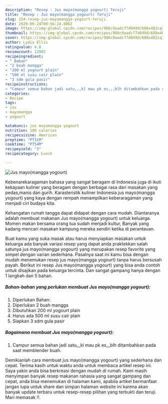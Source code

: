 ```yaml
---
description: "Resep : Jus mayo(mangga yogourt) Teruji"
title: "Resep : Jus mayo(mangga yogourt) Teruji"
slug: 154-resep-jus-mayomangga-yogourt-teruji
date: 2020-09-24T00:56:24.086Z
image: https://img-global.cpcdn.com/recipes/986c9aadc77d049d/680x482cq70/jus-mayomangga-yogourt-foto-resep-utama.jpg
thumbnail: https://img-global.cpcdn.com/recipes/986c9aadc77d049d/680x482cq70/jus-mayomangga-yogourt-foto-resep-utama.jpg
cover: https://img-global.cpcdn.com/recipes/986c9aadc77d049d/680x482cq70/jus-mayomangga-yogourt-foto-resep-utama.jpg
author: Lydia Ellis
ratingvalue: 4.8
reviewcount: 12982
recipeingredient:
- " Bahan"
- "2 buah mangga"
- "200 ml yogourt plain"
- "500 ml susu cair plain"
- "3 sdm gula pasir"
recipeinstructions:
- "Campur semua bahan jadi satu,,,kl mau pk es,,,blh ditambahkan pada saat memblender buah."
categories:
- Recipe
tags:
- jus
- mayomangga
- yogourt

katakunci: jus mayomangga yogourt 
nutrition: 180 calories
recipecuisine: American
preptime: "PT31M"
cooktime: "PT54M"
recipeyield: "3"
recipecategory: Lunch

---
```



![Jus mayo(mangga yogourt)](https://img-global.cpcdn.com/recipes/986c9aadc77d049d/680x482cq70/jus-mayomangga-yogourt-foto-resep-utama.jpg)

Kebenarekaragaman bahasa yang sangat beragam di Indonesia juga di ikuti kekayaan kuliner yang beragam dengan berbagai rasa dari masakan yang pedas,manis dan gurih. Karasteristik kuliner Indonesia jus mayo(mangga yogourt) yang kaya dengan rempah menampilkan keberaragaman yang menjadi ciri budaya kita.




Kehangatan rumah tangga dapat didapat dengan cara mudah. Diantaranya adalah membuat makanan Jus mayo(mangga yogourt) untuk keluarga. Momen makan bersama orang tua sudah menjadi kultur, Banyak yang kadang mencari masakan kampung mereka sendiri ketika di perantauan.

Buat kamu yang suka masak atau harus menyiapkan masakan untuk keluarga ada banyak variasi resep yang dapat anda praktekkan salah satunya jus mayo(mangga yogourt) yang merupakan resep favorite yang simpel dengan varian sederhana. Pasalnya saat ini kamu bisa dengan mudah menemukan resep jus mayo(mangga yogourt) tanpa harus bersusah payah.
Berikut ini resep Jus mayo(mangga yogourt) yang bisa anda contoh untuk disajikan pada keluarga tercinta. Dan sangat gampang hanya dengan 1 langkah dan 5 bahan.


<!--inarticleads1-->

##### Bahan-bahan yang perlukan membuat Jus mayo(mangga yogourt):

1. Diperlukan  Bahan:
1. Diperlukan 2 buah mangga
1. Dibutuhkan 200 ml yogourt plain
1. Harus ada 500 ml susu cair plain
1. Siapkan 3 sdm gula pasir




<!--inarticleads2-->

##### Bagaimana membuat  Jus mayo(mangga yogourt):

1. Campur semua bahan jadi satu,,,kl mau pk es,,,blh ditambahkan pada saat memblender buah.




Demikianlah cara membuat jus mayo(mangga yogourt) yang sederhana dan cepat. Terima kasih untuk waktu anda untuk membaca artikel resep ini. Saya yakin anda bisa berkreasi dengan mudah di rumah. Kami masih menyimpan banyak resep makanan rahasia yang sangat gampang dan cepat, anda bisa menemukan di halaman kami, apabila artikel bermanfaat jangan lupa untuk share dan simpan halaman website ini karena akan banyak update terbaru untuk resep-resep pilihan yang terbukti dan teruji. Mari memasak !!. 
